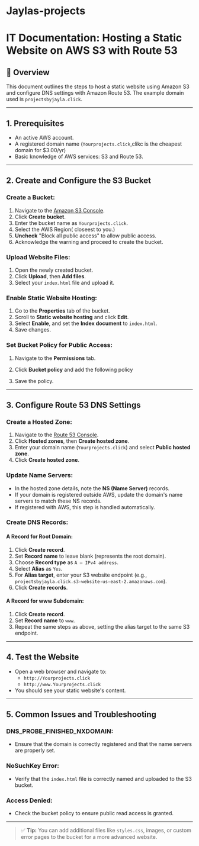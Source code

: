 # Jaylas-projects
# IT Documentation: Hosting a Static Website on AWS S3 with Route 53

## 📄 Overview
This document outlines the steps to host a static website using Amazon S3 and configure DNS settings with Amazon Route 53. The example domain used is `projectsbyjayla.click`.

---

## 1. Prerequisites
- An active AWS account.
- A registered domain name (`Yourprojects.click`,clikc is the cheapest domain for $3.00/yr)
- Basic knowledge of AWS services: S3 and Route 53.

---

## 2. Create and Configure the S3 Bucket

### Create a Bucket:
1. Navigate to the [Amazon S3 Console](https://console.aws.amazon.com/s3/).
2. Click **Create bucket**.
3. Enter the bucket name as `Yourprojects.click`.
4. Select the AWS Region( closeest to you.)
5. **Uncheck** "Block all public access" to allow public access.
6. Acknowledge the warning and proceed to create the bucket.

### Upload Website Files:
1. Open the newly created bucket.
2. Click **Upload**, then **Add files**.
3. Select your `index.html` file and upload it.

### Enable Static Website Hosting:
1. Go to the **Properties** tab of the bucket.
2. Scroll to **Static website hosting** and click **Edit**.
3. Select **Enable**, and set the **Index document** to `index.html`.
4. Save changes.

### Set Bucket Policy for Public Access:
1. Navigate to the **Permissions** tab.
2. Click **Bucket policy** and add the following policy

3. Save the policy.

---

## 3. Configure Route 53 DNS Settings

### Create a Hosted Zone:
1. Navigate to the [Route 53 Console](https://console.aws.amazon.com/route53/).
2. Click **Hosted zones**, then **Create hosted zone**.
3. Enter your domain name (`Yourprojects.click`) and select **Public hosted zone**.
4. Click **Create hosted zone**.

### Update Name Servers:
- In the hosted zone details, note the **NS (Name Server)** records.
- If your domain is registered outside AWS, update the domain's name servers to match these NS records.
- If registered with AWS, this step is handled automatically.

### Create DNS Records:

#### A Record for Root Domain:
1. Click **Create record**.
2. Set **Record name** to leave blank (represents the root domain).
3. Choose **Record type** as `A – IPv4 address`.
4. Select **Alias** as `Yes`.
5. For **Alias target**, enter your S3 website endpoint (e.g., `projectsbyjayla.click.s3-website-us-east-2.amazonaws.com`).
6. Click **Create records**.

#### A Record for www Subdomain:
1. Click **Create record**.
2. Set **Record name** to `www`.
3. Repeat the same steps as above, setting the alias target to the same S3 endpoint.

---

## 4. Test the Website
- Open a web browser and navigate to:
  - `http://Yourprojects.click`
  - `http://www.Yourprojects.click`
- You should see your static website's content.

---

## 5. Common Issues and Troubleshooting

### DNS_PROBE_FINISHED_NXDOMAIN:
- Ensure that the domain is correctly registered and that the name servers are properly set.

### NoSuchKey Error:
- Verify that the `index.html` file is correctly named and uploaded to the S3 bucket.

### Access Denied:
- Check the bucket policy to ensure public read access is granted.

---

> ✅ **Tip:** You can add additional files like `styles.css`, images, or custom error pages to the bucket for a more advanced website.
